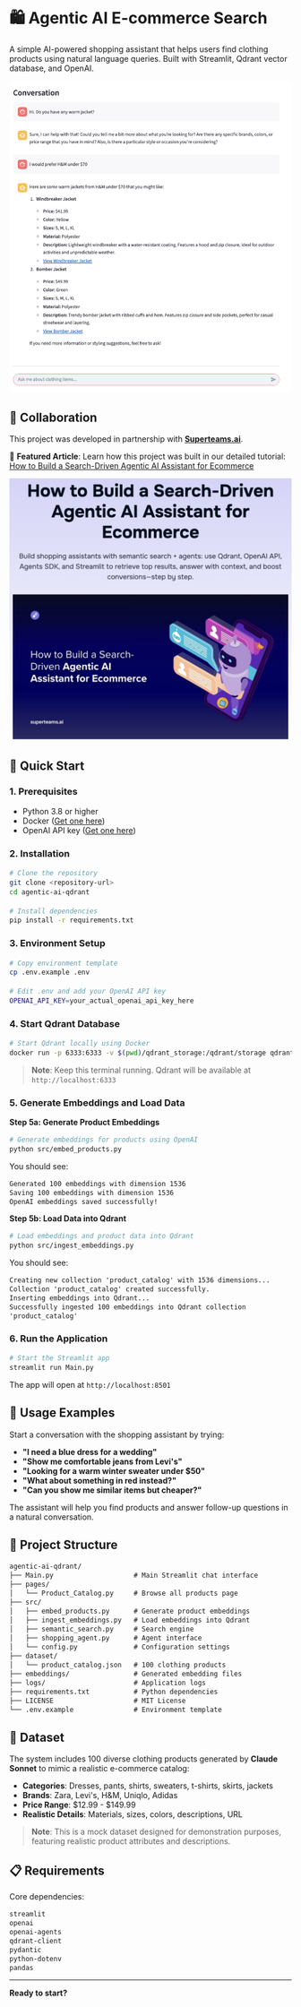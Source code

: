 # 🛍️ Agentic AI E-commerce Search

A simple AI-powered shopping assistant that helps users find clothing products using natural language queries. Built with Streamlit, Qdrant vector database, and OpenAI.

![Semantic-Search-with-Agent](assets/Semantic-Search-with-Agent.png)

## 🤝 Collaboration

This project was developed in partnership with **[Superteams.ai](https://www.superteams.ai)**.

📖 **Featured Article**: Learn how this project was built in our detailed tutorial: [How to Build a Search-Driven Agentic AI Assistant for Ecommerce](https://www.superteams.ai/blog/how-to-build-a-search-driven-agentic-ai-assistant-for-ecommerce)

![Article-Image](assets/Article-Image.png)


## 🚀 Quick Start

### 1. Prerequisites
- Python 3.8 or higher
- Docker ([Get one here](https://docs.docker.com/get-started/get-docker/))
- OpenAI API key ([Get one here](https://platform.openai.com/api-keys))

### 2. Installation

```bash
# Clone the repository
git clone <repository-url>
cd agentic-ai-qdrant

# Install dependencies
pip install -r requirements.txt
```

### 3. Environment Setup

```bash
# Copy environment template
cp .env.example .env

# Edit .env and add your OpenAI API key
OPENAI_API_KEY=your_actual_openai_api_key_here
```

### 4. Start Qdrant Database

```bash
# Start Qdrant locally using Docker
docker run -p 6333:6333 -v $(pwd)/qdrant_storage:/qdrant/storage qdrant/qdrant
```

> **Note**: Keep this terminal running. Qdrant will be available at `http://localhost:6333`

### 5. Generate Embeddings and Load Data

**Step 5a: Generate Product Embeddings**
```bash
# Generate embeddings for products using OpenAI
python src/embed_products.py
```

You should see:
```
Generated 100 embeddings with dimension 1536
Saving 100 embeddings with dimension 1536
OpenAI embeddings saved successfully!
```

**Step 5b: Load Data into Qdrant**
```bash
# Load embeddings and product data into Qdrant
python src/ingest_embeddings.py
```

You should see:
```
Creating new collection 'product_catalog' with 1536 dimensions...
Collection 'product_catalog' created successfully.
Inserting embeddings into Qdrant...
Successfully ingested 100 embeddings into Qdrant collection 'product_catalog'
```

### 6. Run the Application

```bash
# Start the Streamlit app
streamlit run Main.py
```

The app will open at `http://localhost:8501`

## 💬 Usage Examples

Start a conversation with the shopping assistant by trying:

- **"I need a blue dress for a wedding"**
- **"Show me comfortable jeans from Levi's"** 
- **"Looking for a warm winter sweater under $50"**
- **"What about something in red instead?"**
- **"Can you show me similar items but cheaper?"**

The assistant will help you find products and answer follow-up questions in a natural conversation.

## 📁 Project Structure

```
agentic-ai-qdrant/
├── Main.py                    # Main Streamlit chat interface
├── pages/
│   └── Product_Catalog.py     # Browse all products page
├── src/
│   ├── embed_products.py      # Generate product embeddings
│   ├── ingest_embeddings.py   # Load embeddings into Qdrant
│   ├── semantic_search.py     # Search engine
│   ├── shopping_agent.py      # Agent interface
│   └── config.py              # Configuration settings
├── dataset/
│   └── product_catalog.json   # 100 clothing products
├── embeddings/                # Generated embedding files
├── logs/                      # Application logs
├── requirements.txt           # Python dependencies
├── LICENSE                    # MIT License
└── .env.example               # Environment template
```

## 🧪 Dataset

The system includes 100 diverse clothing products generated by **Claude Sonnet** to mimic a realistic e-commerce catalog:
- **Categories**: Dresses, pants, shirts, sweaters, t-shirts, skirts, jackets
- **Brands**: Zara, Levi's, H&M, Uniqlo, Adidas
- **Price Range**: $12.99 - $149.99
- **Realistic Details**: Materials, sizes, colors, descriptions, URL

> **Note**: This is a mock dataset designed for demonstration purposes, featuring realistic product attributes and descriptions.

## 📋 Requirements

Core dependencies:
```
streamlit
openai
openai-agents
qdrant-client
pydantic
python-dotenv
pandas
```

---

**Ready to start?** 